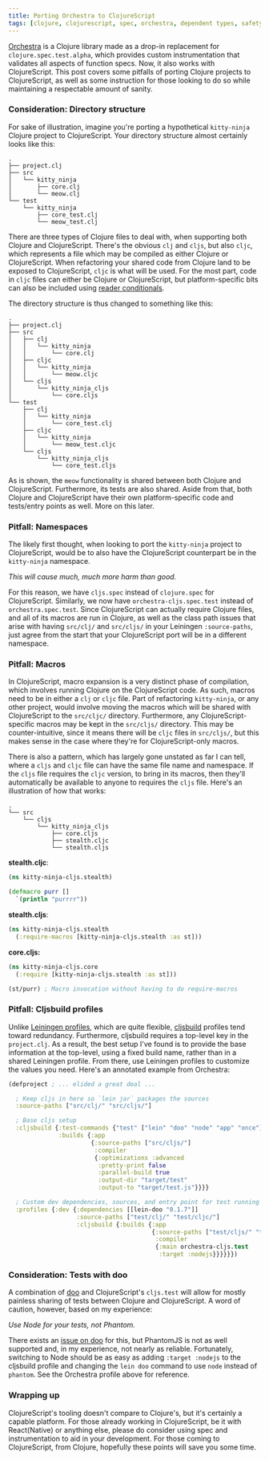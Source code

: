 ```yaml
---
title: Porting Orchestra to ClojureScript
tags: [clojure, clojurescript, spec, orchestra, dependent types, safety]
---
```


[Orchestra](https://github.com/jeaye/orchestra) is a Clojure library made as a
drop-in replacement for `clojure.spec.test.alpha`, which provides custom
instrumentation that validates all aspects of function specs. Now, it also works
with ClojureScript. This post covers some pitfalls of porting Clojure projects
to ClojureScript, as well as some instruction for those looking to do so while
maintaining a respectable amount of sanity.

### Consideration: Directory structure
For sake of illustration, imagine you're porting a hypothetical `kitty-ninja`
Clojure project to ClojureScript. Your directory structure almost certainly
looks like this:

```text
.
├── project.clj
├── src
│   └── kitty_ninja
│       ├── core.clj
│       └── meow.clj
└── test
    └── kitty_ninja
        ├── core_test.clj
        └── meow_test.clj
```

There are three types of Clojure files to deal with, when supporting both
Clojure and ClojureScript. There's the obvious `clj` and `cljs`, but also
`cljc`, which represents a file which may be compiled as either Clojure or
ClojureScript. When refactoring your shared code from Clojure land to be exposed
to ClojureScript, `cljc` is what will be used. For the most part, code in `cljc`
files can either be Clojure or ClojureScript, but platform-specific bits can
also be included using [reader
conditionals](https://clojure.org/guides/reader_conditionals).

The directory structure is thus changed to something like this:

```text
.
├── project.clj
├── src
│   ├── clj
│   │   └── kitty_ninja
│   │       └── core.clj
│   ├── cljc
│   │   └── kitty_ninja
│   │       └── meow.cljc
│   └── cljs
│       └── kitty_ninja_cljs
│           └── core.cljs
└── test
    ├── clj
    │   └── kitty_ninja
    │       └── core_test.clj
    ├── cljc
    │   └── kitty_ninja
    │       └── meow_test.cljc
    └── cljs
        └── kitty_ninja_cljs
            └── core_test.cljs
```

As is shown, the `meow` functionality is shared between both Clojure and
ClojureScript. Furthermore, its tests are also shared. Aside from that, both
Clojure and ClojureScript have their own platform-specific code and tests/entry
points as well. More on this later.

### Pitfall: Namespaces
The likely first thought, when looking to port the `kitty-ninja` project to
ClojureScript, would be to also have the ClojureScript counterpart be in the
`kitty-ninja` namespace.

*This will cause much, much more harm than good.*

For this reason, we have `cljs.spec` instead of `clojure.spec` for
ClojureScript. Similarly, we now have `orchestra-cljs.spec.test` instead of
`orchestra.spec.test`. Since ClojureScript can actually require Clojure files,
and all of its macros are run in Clojure, as well as the class path issues that
arise with having `src/clj/` and `src/cljs/` in your Leiningen `:source-paths`,
just agree from the start that your ClojureScript port will be in a different
namespace.

### Pitfall: Macros
In ClojureScript, macro expansion is a very distinct phase of compilation, which
involves running Clojure on the ClojureScript code. As such, macros need to be
in either a `clj` or `cljc` file. Part of refactoring `kitty-ninja`, or any
other project, would involve moving the macros which will be shared with
ClojureScript to the `src/cljc/` directory. Furthermore, any
ClojureScript-specific macros may be kept in the `src/cljs/` directory. This may
be counter-intuitive, since it means there will be `cljc` files in `src/cljs/`,
but this makes sense in the case where they're for ClojureScript-only macros.

There is also a pattern, which has largely gone unstated as far I can tell,
where a `cljs` and `cljc` file can have the same file name and namespace.  If
the `cljs` file requires the `cljc` version, to bring in its macros, then
they'll automatically be available to anyone to requires the `cljs` file. Here's
an illustration of how that works:

```text
.
└── src
    └── cljs
        └── kitty_ninja_cljs
            ├── core.cljs
            ├── stealth.cljc
            └── stealth.cljs
```

**stealth.cljc**:
```clojure
(ns kitty-ninja-cljs.stealth)

(defmacro purr []
  `(println "purrrr"))
```

**stealth.cljs**:
```clojure
(ns kitty-ninja-cljs.stealth
  (:require-macros [kitty-ninja-cljs.stealth :as st]))
```

**core.cljs:**
```clojure
(ns kitty-ninja-cljs.core
  (:require [kitty-ninja-cljs.stealth :as st]))

(st/purr) ; Macro invocation without having to do require-macros
```

### Pitfall: Cljsbuild profiles
Unlike [Leiningen
profiles](https://github.com/technomancy/leiningen/blob/master/doc/PROFILES.md),
which are quite flexible,
[cljsbuild](https://github.com/emezeske/lein-cljsbuild) profiles tend toward
redundancy. Furthermore, cljsbuild requires a top-level key in the
`project.clj`. As a result, the best setup I've found is to provide the base
information at the top-level, using a fixed build name, rather than in a shared
Leiningen profile. From there, use Leiningen profiles to customize the values
you need. Here's an annotated example from Orchestra:

```clojure
(defproject ; ... elided a great deal ...

  ; Keep cljs in here so `lein jar` packages the sources
  :source-paths ["src/clj/" "src/cljs/"]

  ; Base cljs setup
  :cljsbuild {:test-commands {"test" ["lein" "doo" "node" "app" "once"]}
              :builds {:app
                       {:source-paths ["src/cljs/"]
                        :compiler
                        {:optimizations :advanced
                         :pretty-print false
                         :parallel-build true
                         :output-dir "target/test"
                         :output-to "target/test.js"}}}}

  ; Custom dev dependencies, sources, and entry point for test running
  :profiles {:dev {:dependencies [[lein-doo "0.1.7"]]
                   :source-paths ["test/clj/" "test/cljc/"]
                   :cljsbuild {:builds {:app
                                        {:source-paths ["test/cljs/" "test/cljc/"]
                                         :compiler
                                         {:main orchestra-cljs.test
                                          :target :nodejs}}}}}})
```

### Consideration: Tests with doo
A combination of [doo](https://github.com/bensu/doo) and ClojureScript's
`cljs.test` will allow for mostly painless sharing of tests between Clojure and
ClojureScript. A word of caution, however, based on my experience:

*Use Node for your tests, not Phantom.*

There exists an [issue on doo](https://github.com/bensu/doo/issues/135) for
this, but PhantomJS is not as well supported and, in my experience, not nearly
as reliable. Fortunately, switching to Node should be as easy as adding
`:target :nodejs` to the cljsbuild profile and changing the `lein doo` command
to use `node` instead of `phantom`. See the Orchestra profile above for
reference.

### Wrapping up
ClojureScript's tooling doesn't compare to Clojure's, but it's certainly a
capable platform. For those already working in ClojureScript, be it with
React(Native) or anything else, please do consider using spec and
instrumentation to aid in your development. For those coming to ClojureScript,
from Clojure, hopefully these points will save you some time.
